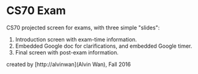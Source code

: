 # CS70 Exam
CS70 projected screen for exams, with three simple "slides":

1. Introduction screen with exam-time information.
2. Embedded Google doc for clarifications, and embedded Google timer.
3. Final screen with post-exam information.

created by [http://alvinwan](Alvin Wan), Fall 2016
